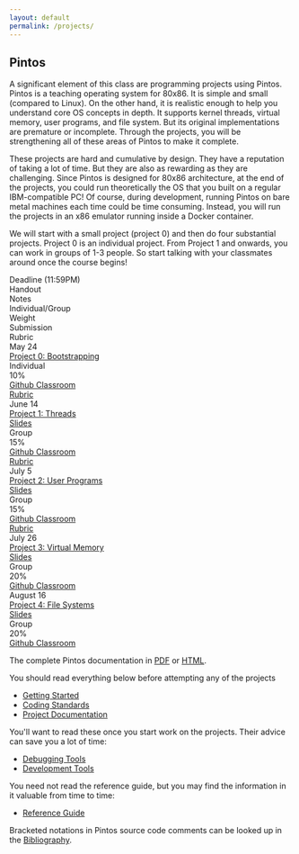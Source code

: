 ```yaml
---
layout: default
permalink: /projects/
---
```


## Pintos

A significant element of this class are programming projects using Pintos. Pintos is a teaching operating system for 80x86. It is simple and small (compared to Linux). On the other hand, it is realistic enough to help you understand core OS concepts in depth. It supports kernel threads, virtual memory, user programs, and file system. But its original implementations are premature or incomplete. Through the projects, you will be strengthening all of these areas of Pintos to make it complete.

<span class="em">These projects are hard and cumulative by design.</span> They have a reputation of taking a lot of time. But they are also as rewarding as they are challenging. Since Pintos is designed for 80x86 architecture, at the end of the projects, you could run theoretically the OS that you built on a regular IBM-compatible PC! Of course, during development, running Pintos on bare metal machines each time could be time consuming. Instead, you will run the projects in an x86 emulator running inside a Docker container. 

We will start with a small project (project 0) and then do four substantial projects. Project 0 is an individual project. From Project 1 and onwards, you can work in groups of 1-3 people. So start talking with your classmates around once the course begins!

<div class="grid">
    <div class="hrow row">
        <div class="hcolumn column1">Deadline (11:59PM)</div>
        <div class="column2">Handout</div>
        <div class="column2">Notes</div>
        <div class="column2">Individual/Group</div>
        <div class="column1">Weight</div>
        <div class="column2">Submission</div>
        <div class="column2">Rubric</div>
    </div>
    <div class="row">
        <div class="column1">May 24</div>
        <div class="column2"><a href="WWW/pintos_2.html">Project 0: Bootstrapping</a></div>
        <div class="column2"></div>
        <div class="column2">Individual</div>
        <div class="column1">10%</div>
        <div class="column2"><a href="https://classroom.github.com/a/nBAc0pwC">Github Classroom</a></div>
        <div class="column2"><a href="https://grademy.work/ThierrySans/C69S20-project0">Rubric</a></div>
    </div>
    <div class="row">
        <div class="column1">June 14</div>
        <div class="column2"><a href="WWW/pintos_3.html">Project 1: Threads</a></div>
        <div class="column2"><a href="project1/slides/project1.pdf">Slides</a></div>
        <div class="column2">Group</div>
        <div class="column1">15%</div>
        <div class="column2"><a href="https://classroom.github.com/g/fLtciXat">Github Classroom</a></div>
        <div class="column2"><a href="https://grademy.work/ThierrySans/C69S20-project1">Rubric</a></div>
    </div>
    <div class="row">
        <div class="column1">July 5</div>
        <div class="column2"><a href="WWW/pintos_4.html">Project 2: User Programs</a></div>
        <div class="column2"><a href="project2/slides/project2.pdf">Slides</a></div>
        <div class="column2">Group</div>
        <div class="column1">15%</div>
        <div class="column2"><a href="https://classroom.github.com/g/aTyIhV4r">Github Classroom</a></div>
        <div class="column2"><a href="https://grademy.work/ThierrySans/C69S20-project2">Rubric</a></div>
    </div>
    <div class="row">
        <div class="column1">July 26</div>
        <div class="column2"><a href="WWW/pintos_5.html">Project 3: Virtual Memory</a></div>
        <div class="column2"><a href="project3/slides/project3.pdf">Slides</a></div>
        <div class="column2">Group</div>
        <div class="column1">20%</div>
        <div class="column2"><a href="https://classroom.github.com/g/ekvFnk1l">Github Classroom</a></div>
    </div>
    <div class="row">
        <div class="column1">August 16</div>
        <div class="column2"><a href="WWW/pintos_6.html">Project 4: File Systems</a></div>
        <div class="column2"><a href="project4/slides/project4.pdf">Slides</a></div>
        <div class="column2">Group</div>
        <div class="column1">20%</div>
        <div class="column2"><a href="https://classroom.github.com/g/feSKT6FQ">Github Classroom</a></div>
    </div>
</div>

The complete Pintos documentation in [PDF](WWW/pintos.pdf) or [HTML](WWW/pintos.html).

You should read everything below <span class="em">before attempting any of the projects</span>

- [Getting Started](WWW/pintos_1.html)
- [Coding Standards](WWW/pintos_9.html)
- [Project Documentation](WWW/pintos_10.html)

You'll want to read these once you start work on the projects. Their advice can save you a lot of time:

- [Debugging Tools](WWW/pintos_11.html)
- [Development Tools](WWW/pintos_12.html)

You need not read the reference guide, but you may find the information in it valuable from time to time:

- [Reference Guide](WWW/pintos_7.html)

Bracketed notations in Pintos source code comments can be looked up in the [Bibliography](WWW/pintos_14.html).


